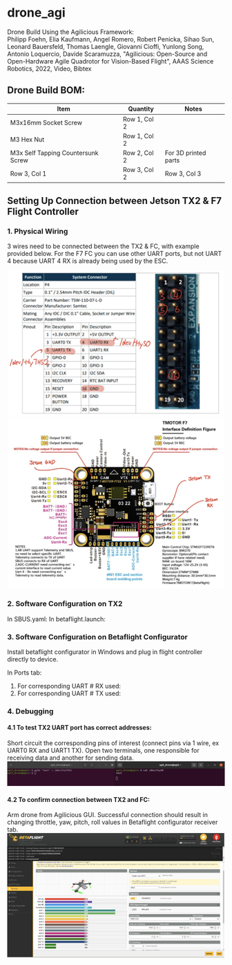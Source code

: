 # drone_agi

Drone Build Using the Agilicious Framework: \
Philipp Foehn, Elia Kaufmann, Angel Romero, Robert Penicka, Sihao Sun, Leonard Bauersfeld, Thomas Laengle, Giovanni Cioffi, Yunlong Song, Antonio Loquercio, Davide Scaramuzza, "Agilicious: Open-Source and Open-Hardware Agile Quadrotor for Vision-Based Flight", AAAS Science Robotics, 2022, Video, Bibtex

## Drone Build BOM:
| Item     | Quantity |   Notes |
|----------|----------|----------|
|  M3x16mm Socket Screw | Row 1, Col 2 |  |
|  M3 Hex Nut | Row 1, Col 2 |  |
| M3x Self Tapping Countersunk Screw | Row 2, Col 2 | For 3D printed parts |
| Row 3, Col 1 | Row 3, Col 2 | Row 3, Col 3 |



## Setting Up Connection between Jetson TX2 & F7 Flight Controller

### 1. Physical Wiring
3 wires need to be connected between the TX2 & FC, with example provided below. For the F7 FC you can use other UART ports, but not UART 4 because UART 4 RX is already being used by the ESC.

![Example Image](wiki_figures/Quasar_wiring.jpg)
![Example Image](wiki_figures/F7_wiring.jpg)

### 2. Software Configuration on TX2
In SBUS.yaml:
In betaflight.launch: 

### 3. Software Configuration on Betaflight Configurator
Install betaflight configurator in Windows and plug in flight controller directly to device.

In Ports tab:
1. For corresponding UART # RX used: 
1. For corresponding UART # TX used: 

### 4. Debugging
#### 4.1 To test TX2 UART port has correct addresses:
Short circuit the corresponding pins of interest (connect pins via 1 wire, ex UART0 RX and UART1 TX). 
Open two terminals, one responsible for receiving data and another for sending data. 
![Example Image](wiki_figures/uart_debug.png)

#### 4.2 To confirm connection between TX2 and FC:
Arm drone from Agilicious GUI. Successful connection should result in changing throttle, yaw, pitch, roll values in Betaflight configurator receiver tab. 
![Example Image](wiki_figures/betaflight_receiver.png)

